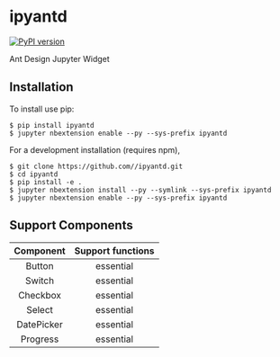 ipyantd
===============================
[![PyPI version](https://badge.fury.io/py/ipyantd.svg)](https://badge.fury.io/py/ipyantd)

Ant Design Jupyter Widget

Installation
------------

To install use pip:

    $ pip install ipyantd
    $ jupyter nbextension enable --py --sys-prefix ipyantd


For a development installation (requires npm),

    $ git clone https://github.com//ipyantd.git
    $ cd ipyantd
    $ pip install -e .
    $ jupyter nbextension install --py --symlink --sys-prefix ipyantd
    $ jupyter nbextension enable --py --sys-prefix ipyantd

Support Components
------------

|  Component | Support functions |
|:----------:|:-----------------:|
| Button     |     essential     |
| Switch     |     essential     |
| Checkbox   |     essential     |
| Select     |     essential     |
| DatePicker |     essential     |
| Progress   |     essential     |
